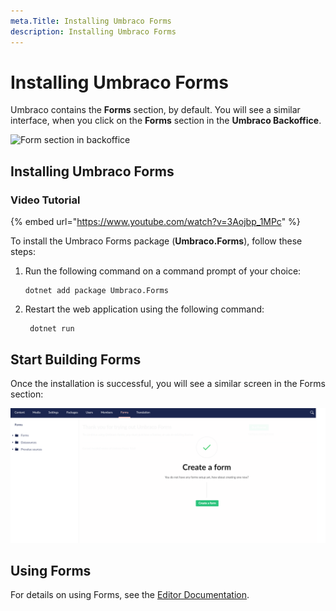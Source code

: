 ```yaml
---
meta.Title: Installing Umbraco Forms
description: Installing Umbraco Forms
---
```


# Installing Umbraco Forms

Umbraco contains the **Forms** section, by default. You will see a similar interface, when you click on the **Forms** section in the **Umbraco Backoffice**.

![Form section in backoffice](images/Forms\_Section\_Backoffice.png)

## Installing Umbraco Forms

### Video Tutorial

{% embed url="https://www.youtube.com/watch?v=3Aojbp_1MPc" %}

To install the Umbraco Forms package (**Umbraco.Forms**), follow these steps:

1.  Run the following command on a command prompt of your choice:

    ```
    dotnet add package Umbraco.Forms
    ```
2.  Restart the web application using the following command:

    ```
     dotnet run
    ```

## Start Building Forms

Once the installation is successful, you will see a similar screen in the Forms section:

![Create form](images/start-with-forms-v9.png)

## Using Forms

For details on using Forms, see the [Editor Documentation](../editor/).
